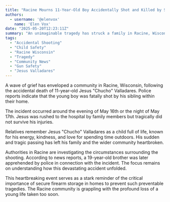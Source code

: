 ```yaml
---
title: "Racine Mourns 11-Year-Old Boy Accidentally Shot and Killed by Sibling"
authors:
  - username: '@elenvox'
    name: 'Elen Vox'
date: "2025-05-20T12:23:11Z"
summary: "An unimaginable tragedy has struck a family in Racine, Wisconsin, where an 11-year-old boy, identified as Jesus \"Chucho\" Valladares, was accidentally shot and killed by his sibling inside their home."
tags:
  - "Accidental Shooting"
  - "Child Safety"
  - "Racine Wisconsin"
  - "Tragedy"
  - "Community News"
  - "Gun Safety"
  - "Jesus Valladares"
---
```


A wave of grief has enveloped a community in Racine, Wisconsin, following the accidental death of 11-year-old Jesus "Chucho" Valladares. Police reports indicate that the young boy was fatally shot by his sibling within their home.

The incident occurred around the evening of May 16th or the night of May 17th. Jesus was rushed to the hospital by family members but tragically did not survive his injuries.

Relatives remember Jesus "Chucho" Valladares as a child full of life, known for his energy, kindness, and love for spending time outdoors. His sudden and tragic passing has left his family and the wider community heartbroken.

Authorities in Racine are investigating the circumstances surrounding the shooting. According to news reports, a 19-year-old brother was later apprehended by police in connection with the incident. The focus remains on understanding how this devastating accident unfolded.

This heartbreaking event serves as a stark reminder of the critical importance of secure firearm storage in homes to prevent such preventable tragedies. The Racine community is grappling with the profound loss of a young life taken too soon.
